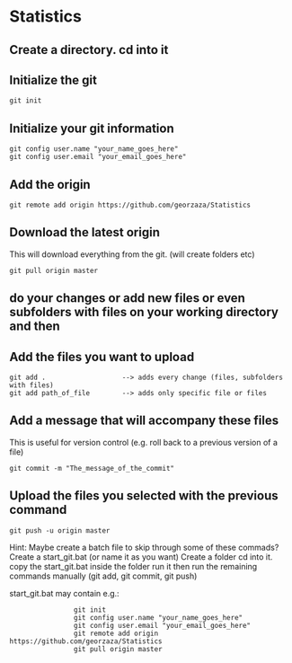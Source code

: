 # Statistics

## Create a directory. cd into it
## Initialize the git
```
git init
```
## Initialize your git information
```
git config user.name "your_name_goes_here"  
git config user.email "your_email_goes_here"
```
## Add the origin
```
git remote add origin https://github.com/georzaza/Statistics
```
## Download the latest origin 
This will download everything from the git. (will create folders etc)
```
git pull origin master
```
## do your changes or add new files or even subfolders with files on your working directory and then
## Add the files you want to upload
```
git add .                   --> adds every change (files, subfolders with files)
git add path_of_file        --> adds only specific file or files
```
## Add a message that will accompany these files
This is useful for version control (e.g. roll back to a previous version of a file)
```
git commit -m "The_message_of_the_commit"
```
## Upload the files you selected with the previous command
```
git push -u origin master
```

Hint: Maybe create a batch file to skip through some of these commads?
Create a start_git.bat (or name it as you want) 
Create a folder
cd into it.
copy the start_git.bat inside the folder
run it
then run the remaining commands manually (git add, git commit, git push)

start_git.bat may contain e.g.:
```
                git init
                git config user.name "your_name_goes_here"
                git config user.email "your_email_goes_here"
                git remote add origin https://github.com/georzaza/Statistics
                git pull origin master
```
